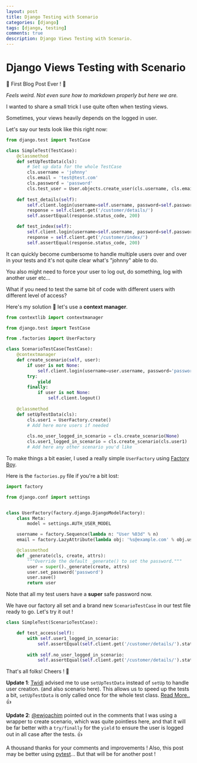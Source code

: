 ```yaml
---
layout: post
title: Django Testing with Scenario
categories: [django]
tags: [django, testing]
comments: true
description: Django Views Testing with Scenario.
---
```


# Django Views Testing with Scenario
:tada: First Blog Post Ever ! :tada:

_Feels weird. Not even sure how to markdown properly but here we are._

I wanted to share a small trick I use quite often when testing views.

Sometimes, your views heavily depends on the logged in user.

Let's say our tests look like this right now:

```python
from django.test import TestCase

class SimpleTest(TestCase):
    @classmethod
    def setUpTestData(cls):
        # Set up data for the whole TestCase
        cls.username = 'johnny'
        cls.email = 'test@test.com'
        cls.password = 'password'        
        cls.test_user = User.objects.create_user(cls.username, cls.email, cls.password)
    
    def test_details(self):
        self.client.login(username=self.username, password=self.password)
        response = self.client.get('/customer/details/')
        self.assertEqual(response.status_code, 200)

    def test_index(self):
        self.client.login(username=self.username, password=self.password)
        response = self.client.get('/customer/index/')
        self.assertEqual(response.status_code, 200)
```
It can quickly become cumbersome to handle multiple users over and over in your tests and it's not quite clear what's "johnny" able to do.

You also might need to force your user to log out, do something, log with another user etc...

What if you need to test the same bit of code with different users with different level of access? 

Here's my solution :gift: let's use a **context manager**.

```python
from contextlib import contextmanager

from django.test import TestCase

from .factories import UserFactory 

class ScenarioTestCase(TestCase):
    @contextmanager
    def create_scenario(self, user):
        if user is not None:
            self.client.login(username=user.username, password='password')
        try:
            yield
        finally:
            if user is not None:
                self.client.logout()
    
    @classmethod
    def setUpTestData(cls):
        cls.user1 = UserFactory.create()
        # Add here more users if needed
        
        cls.no_user_logged_in_scenario = cls.create_scenario(None)
        cls.user1_logged_in_scenario = cls.create_scenario(cls.user1)
        # Add here any other scenario you'd like
```

To make things a bit easier, I used a really simple `UserFactory` using [Factory Boy](https://factoryboy.readthedocs.io/en/latest/).

Here is the `factories.py` file if you're a bit lost:

```python
import factory

from django.conf import settings


class UserFactory(factory.django.DjangoModelFactory):
    class Meta:
        model = settings.AUTH_USER_MODEL

    username = factory.Sequence(lambda n: "User %03d" % n)
    email = factory.LazyAttribute(lambda obj: '%s@example.com' % obj.username)

    @classmethod
    def _generate(cls, create, attrs):
        """Override the default _generate() to set the password."""
        user = super()._generate(create, attrs)
        user.set_password('password')
        user.save()
        return user
```

Note that all my test users have a **super** safe password now.

We have our factory all set and a brand new `ScenarioTestCase` in our test file ready to go. Let's try it out !


```python
class SimpleTest(ScenarioTestCase):

    def test_access(self):
        with self.user1_logged_in_scenario:
            self.assertEqual(self.client.get('/customer/details/').status_code, 200)
        
        with self.no_user_logged_in_scenario:
            self.assertEqual(self.client.get('/customer/details/').status_code, 403)

```

That's all folks! Cheers ! :beers:

**Update 1**: [Twidi](https://github.com/twidi) advised me to use `setUpTestData` instead of `setUp` to handle user creation. (and also scenario here). This allows us to speed up the tests a bit, `setUpTestData` is only called once for the whole test class. [Read More..](https://docs.djangoproject.com/en/1.9/topics/testing/tools/#testcase) :+1:

**Update 2**: [@ewjoachim](https://github.com/ewjoachim) pointed out in the comments that I was using a wrapper to create scenario, which was quite pointless here, and that it will be far better with a `try/finally` for the `yield` to ensure the user is logged out in all case after the tests. :+1:

A thousand thanks for your comments and improvements ! Also, this post may be better using [pytest](http://pytest.org/latest/)... But that will be for another post !

